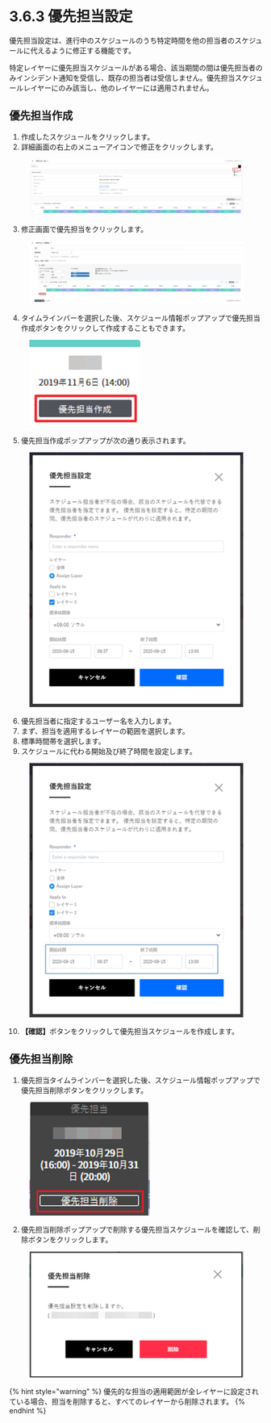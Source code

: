 # 3.6.3 優先担当設定

優先担当設定は、進行中のスケジュールのうち特定時間を他の担当者のスケジュールに代えるように修正する機能です。

特定レイヤーに優先担当スケジュールがある場合、該当期間の間は優先担当者のみインシデント通知を受信し、既存の担当者は受信しません。優先担当スケジュールレイヤーにのみ該当し、他のレイヤーには適用されません。



## **優先担当作成**



1. 作成したスケジュールをクリックします。
2. 詳細画面の右上のメニューアイコンで修正をクリックします。

<figure><img src="../../.gitbook/assets/image (108).png" alt=""><figcaption></figcaption></figure>

3. 修正画面で優先担当をクリックします。

<figure><img src="../../.gitbook/assets/image (109).png" alt=""><figcaption></figcaption></figure>

4. タイムラインバーを選択した後、スケジュール情報ポップアップで優先担当作成ボタンをクリックして作成することもできます。

<figure><img src="../../.gitbook/assets/image (110).png" alt=""><figcaption></figcaption></figure>

5. 優先担当作成ポップアップが次の通り表示されます。

<figure><img src="../../.gitbook/assets/image (111).png" alt=""><figcaption></figcaption></figure>

6. 優先担当者に指定するユーザー名を入力します。
7. まず、担当を適用するレイヤーの範囲を選択します。
8. 標準時間帯を選択します。
9. スケジュールに代わる開始及び終了時間を設定します。

<figure><img src="../../.gitbook/assets/image (112).png" alt=""><figcaption></figcaption></figure>

10. **【確認】**&#x30DC;タンをクリックして優先担当スケジュールを作成します。



## **優先担当削除**

1. 優先担当タイムラインバーを選択した後、スケジュール情報ポップアップで優先担当削除ボタンをクリックします。

<figure><img src="../../.gitbook/assets/image (113).png" alt=""><figcaption></figcaption></figure>

2. 優先担当削除ポップアップで削除する優先担当スケジュールを確認して、削除ボタンをクリックします。

<figure><img src="../../.gitbook/assets/image (114).png" alt=""><figcaption></figcaption></figure>

{% hint style="warning" %}
優先的な担当の適用範囲が全レイヤーに設定されている場合、担当を削除すると、すべてのレイヤーから削除されます。
{% endhint %}
